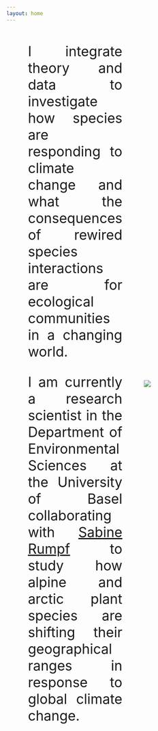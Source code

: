 ```yaml
---
layout: home
---
```


<div style="display: flex; align-items: center;">
  <div style="flex: 1; text-align: center; padding: 0 10%;">

<p style="font-size: 32px; text-align: justify;">I integrate theory and data to investigate how species are responding to climate change and what the consequences of rewired species interactions are for ecological communities in a changing world.</p>
<p style="font-size: 32px; text-align: justify;"></p>
<p style="font-size: 32px; text-align: justify;">I am currently a research scientist in the Department of Environmental Sciences at the University of Basel collaborating with <a href="https://www.eco.duw.unibas.ch/en/" target="_blank" rel="noopener">Sabine Rumpf</a> to study how alpine and arctic plant species are shifting their geographical ranges in response to global climate change.</p>

  </div>
  <div style="flex: 1;">
    <img src="{{ '/images/Chris_homepage.jpg' | relative_url }}" style="max-height: 10in; height: auto; width: auto;">
  </div>
</div>
